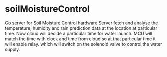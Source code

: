 # soilMoistureControl
Go server for Soil Moisture Control hardware
Server fetch and analyse the temperature, humidity and rain prediction data at the location at particular time.
Now cloud will decide a particular time for water launch. 
 MCU will match the time with clock and time from cloud
so at that particular time it will enable relay.  which will switch on the solenoid valve to control the water supply.
